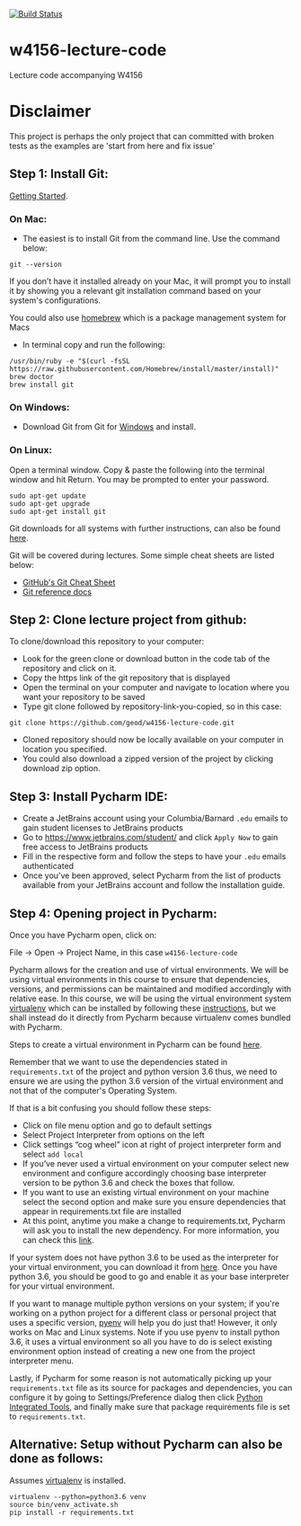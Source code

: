 [![Build Status](https://travis-ci.org/geod/w4156-lecture-code.svg?branch=master)](https://travis-ci.org/geod/w4156-lecture-code)

# w4156-lecture-code
Lecture code accompanying W4156

# Disclaimer
This project is perhaps the only project that can committed with broken tests as the examples are 'start from here and fix issue'

## Step 1: Install Git:
[Getting Started](https://git-scm.com/book/en/v2/Getting-Started-About-Version-Control).

### On Mac:
- The easiest is to install Git from the command line. Use the command below:
```
git --version
```
If you don’t have it installed already on your Mac, it will prompt you to install it by showing you a relevant git installation command based on your system's configurations.

You could also use [homebrew](https://brew.sh) which is a package management system for Macs
- In terminal copy and run the following:
```
/usr/bin/ruby -e "$(curl -fsSL https://raw.githubusercontent.com/Homebrew/install/master/install)"
brew doctor
brew install git
```

### On Windows:
- Download Git from Git for [Windows](http://gitforwindows.org) and install.

### On Linux:
Open a terminal window. Copy & paste the following into the terminal window and hit Return. You may be prompted to enter your password.
```
sudo apt-get update
sudo apt-get upgrade
sudo apt-get install git
```

Git downloads for all systems with further instructions, can also be found [here](https://git-scm.com/downloads).

Git will be covered during lectures. Some simple cheat sheets are listed below:
 - [GitHub's Git Cheat Sheet](https://services.github.com/on-demand/downloads/github-git-cheat-sheet.pdf)
 - [Git reference docs](https://git-scm.com/docs)

## Step 2: Clone lecture project from github:
To clone/download this repository to your computer:
- Look for the green clone or download button in the code tab of the repository and click on it.
- Copy the https link of the git repository that is displayed
- Open the terminal on your computer and navigate to location where you want your repository to be saved
- Type git clone followed by repository-link-you-copied, so in this case:
```
git clone https://github.com/geod/w4156-lecture-code.git
```
- Cloned repository should now be locally available on your computer in location you specified.
- You could also download a zipped version of the project by clicking download zip option.

## Step 3: Install Pycharm IDE:
- Create a JetBrains account using your Columbia/Barnard `.edu` emails to gain student licenses to JetBrains products
- Go to https://www.jetbrains.com/student/ and click `Apply Now` to gain free access to JetBrains products
- Fill in the respective form and follow the steps to have your `.edu` emails authenticated
- Once you’ve been approved, select Pycharm from the list of products available from your JetBrains account and follow the installation guide.

## Step 4: Opening project in Pycharm:
Once you have Pycharm open, click on:

File -> Open -> Project Name, in this case `w4156-lecture-code`

Pycharm allows for the creation and use of virtual environments. We will be using virtual environments in this course to ensure that dependencies, versions, and permissions can be maintained and modified accordingly with relative ease. In this course, we will be using the virtual environment system [virtualenv](https://virtualenv.pypa.io/en/stable/) which can be installed by following these [instructions](https://virtualenv.pypa.io/en/stable/installation/), but we shall instead do it directly from Pycharm because virtualenv comes bundled with Pycharm.

Steps to create a virtual environment in Pycharm can be found [here](https://www.jetbrains.com/help/pycharm/configuring-python-interpreter.html).

Remember that we want to use the dependencies stated in `requirements.txt` of the project and python version 3.6 thus, we need to ensure we are using the python 3.6 version of the virtual environment and not that of the computer's Operating System.

If that is a bit confusing you should follow these steps:
- Click on file menu option and go to default settings
- Select Project Interpreter from options on the left
- Click settings “cog wheel” icon at right of project interpreter form and select `add local`
- If you’ve never used a virtual environment on your computer select new environment and configure accordingly choosing base interpreter version to be python 3.6 and check the boxes that follow.
- If you want to use an existing virtual environment on your machine select the second option and make sure you ensure dependencies that appear in requirements.txt file are installed
- At this point, anytime you make a change to requirements.txt, Pycharm will ask you to install the new dependency. For more information, you can check this [link](https://www.jetbrains.com/help/pycharm/creating-requirement-files.html).

If your system does not have python 3.6 to be used as the interpreter for your virtual environment, you can download it from [here](https://www.python.org/downloads/). Once you have python 3.6, you should be good to go and enable it as your base interpreter for your virtual environment.

 If you want to manage multiple python versions on your system; if you're working on a python project for a different class or personal project that uses a specific version, [pyenv](https://github.com/pyenv/pyenv) will help you do just that! However, it only works on Mac and Linux systems. Note if you use pyenv to install python 3.6, it uses a virtual environment so all you have to do is select existing environment option instead of creating a new one from the project interpreter menu.

 Lastly, if Pycharm for some reason is not automatically picking up your `requirements.txt` file as its source for packages and dependencies, you can configure it by going to Settings/Preference dialog then click [Python Integrated Tools](https://www.jetbrains.com/help/pycharm/python-integrated-tools.html?keymap=secondary_mac_os_x), and finally make sure that package requirements file is set to `requirements.txt`.

## Alternative: Setup without Pycharm can also be done as follows:
Assumes [virtualenv](https://virtualenv.pypa.io/en/stable/installation/) is installed.
```
virtualenv --python=python3.6 venv
source bin/venv_activate.sh
pip install -r requirements.txt
```
